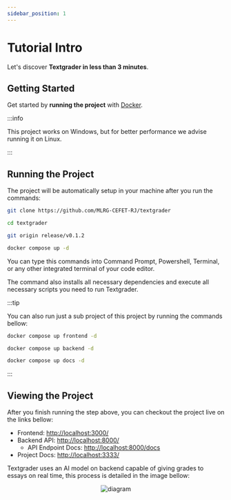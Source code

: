 ```yaml
---
sidebar_position: 1
---
```


# Tutorial Intro

Let's discover **Textgrader in less than 3 minutes**.

## Getting Started

Get started by **running the project** with [Docker](https://www.docker.com/).

:::info

This project works on Windows, but for better performance we advise running it on Linux.

:::

## Running the Project

The project will be automatically setup in your machine after you run the commands:

```bash
git clone https://github.com/MLRG-CEFET-RJ/textgrader

cd textgrader

git origin release/v0.1.2

docker compose up -d
```

You can type this commands into Command Prompt, Powershell, Terminal, or any other integrated terminal of your code editor.

The command also installs all necessary dependencies and execute all necessary scripts you need to run Textgrader.

:::tip

You can also run just a sub project of this project by running the commands bellow:

```bash title="Running just the Frontend"
docker compose up frontend -d
```

```bash title="Running just the Backend"
docker compose up backend -d
```

```bash title="Running just the Documentation"
docker compose up docs -d
```

:::

## Viewing the Project

After you finish running the step above, you can checkout the project live on the links bellow:

- Frontend: [http://localhost:3000/](http://localhost:3000/)
- Backend API: [http://localhost:8000/](http://localhost:8000/)
  - API Endpoint Docs: [http://localhost:8000/docs](http://localhost:8000/docs)
- Project Docs: [http://localhost:3333/](http://localhost:3333/)

Textgrader uses an AI model on backend capable of giving grades to essays on real time, this process is detailed in the image bellow:

<p align="center">
  <img src="/img/diagram.png" alt="diagram"/>
</p>
